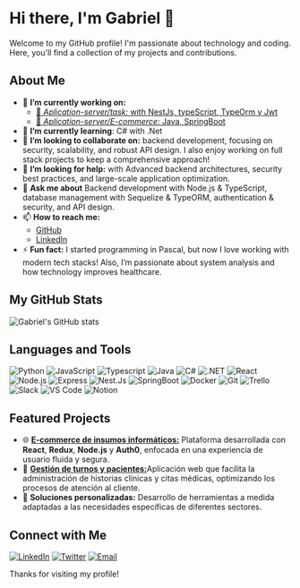 # Hi there, I'm Gabriel 👋

Welcome to my GitHub profile! I'm passionate about technology and coding. Here, you'll find a collection of my projects and contributions.

## About Me

- 🔭 **I’m currently working on:**
  - [📝 *Aplication-server/task:* with NestJs, typeScript, TypeOrm y Jwt](https://github.com/gablon29/api_task_crud_nestjs)
  - [💸 *Aplication-server/E-commerce:* Java, SpringBoot](https://github.com/gablon29/ecommerce-springJava)
- 🌱 **I’m currently learning**: C# with .Net
- 👯 **I’m looking to collaborate on:** backend development, focusing on security, scalability, and robust API design. I also enjoy working on full stack projects to keep a comprehensive approach!
- 🤔 **I’m looking for help:** with Advanced backend architectures, security best practices, and large-scale application optimization.
- 💬 **Ask me about** Backend development with Node.js & TypeScript, database management with Sequelize & TypeORM, authentication & security, and API design.
- 📫 **How to reach me:**
  - [GitHub](https://github.com/gablon29)
  - [LinkedIn](https://www.linkedin.com/in/cesar-londero-344734233)
- ⚡ **Fun fact:**
I started programming in Pascal, but now I love working with modern tech stacks! Also, I’m passionate about system analysis and how technology improves healthcare.

## My GitHub Stats

![Gabriel's GitHub stats](https://github-readme-stats.vercel.app/api?username=gablon29&show_icons=true&theme=radical)

## Languages and Tools

![Python](https://img.shields.io/badge/-Python-000?&logo=Python)
![JavaScript](https://img.shields.io/badge/-JavaScript-000?&logo=JavaScript)
![Typescript](https://img.shields.io/badge/-TypeScript-000?logo=typescript)
![Java](https://img.shields.io/badge/-Java-000?logo=openjdk)
![C#](https://img.shields.io/badge/-C%23-239120?&logo=CSharp&logoColor=white)
![.NET](https://img.shields.io/badge/-.NET-000?&logo=dotnet&logoColor=white)
![React](https://img.shields.io/badge/-React-000?&logo=React)
![Node.js](https://img.shields.io/badge/-Node.js-000?&logo=Node.js)
![Express](https://img.shields.io/badge/-Express-000?&logo=express&logoColor=white)
![Nest.Js](https://img.shields.io/badge/-NestJS-000?logo=nestjs)
![SpringBoot](https://img.shields.io/badge/-Spring_Boot-000?logo=springboot)
![Docker](https://img.shields.io/badge/-Docker-000?&logo=Docker)
![Git](https://img.shields.io/badge/-Git-000?&logo=Git)
![Trello](https://img.shields.io/badge/-Trello-000?logo=trello)
![Slack](https://img.shields.io/badge/-Slack-000?logo=slack)
![VS Code](https://img.shields.io/badge/-VS%20Code-000?&logo=Visual%20Studio%20Code)
![Notion](https://img.shields.io/badge/-Notion-000?&logo=notion&logoColor=white)

## Featured Projects

- 🌐 [**E-commerce de insumos informáticos:**](https://perisferia-store.vercel.app/) Plataforma desarrollada con **React**, **Redux**, **Node.js** y **Auth0**, enfocada en una experiencia de usuario fluida y segura.  
- 📱 [**Gestión de turnos y pacientes:**](https://segimed.com/)Aplicación web que facilita la administración de historias clínicas y citas médicas, optimizando los procesos de atención al cliente.  
- 🔧 **Soluciones personalizadas:** Desarrollo de herramientas a medida adaptadas a las necesidades específicas de diferentes sectores. 

## Connect with Me

[![LinkedIn](https://img.shields.io/badge/-LinkedIn-000?&logo=LinkedIn)](https://www.linkedin.com/in/your-linkedin-profile)
[![Twitter](https://img.shields.io/badge/-Twitter-000?&logo=Twitter)](https://twitter.com/your-twitter-handle)
[![Email](https://img.shields.io/badge/-Email-000?&logo=Gmail)](mailto:your.email@example.com)

Thanks for visiting my profile!

